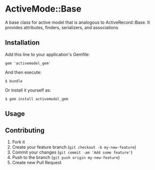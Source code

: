 # ActiveMode::Base

A base class for active model that is analogous to ActiveRecord::Base. It provides attributes, finders, serializers, and associations

## Installation

Add this line to your application's Gemfile:

    gem 'activemodel_gem'

And then execute:

    $ bundle

Or install it yourself as:

    $ gem install activemodel_gem

## Usage


## Contributing

1. Fork it
2. Create your feature branch (`git checkout -b my-new-feature`)
3. Commit your changes (`git commit -am 'Add some feature'`)
4. Push to the branch (`git push origin my-new-feature`)
5. Create new Pull Request
